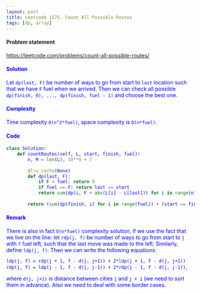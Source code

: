 ```yaml
---
layout: post
title: Leetcode 1575. Count All Possible Routes
tags: [dp, array]
---
```


#### Problem statement

<a href="https://leetcode.com/problems/count-all-possible-routes/"> <font color = blue>https://leetcode.com/problems/count-all-possible-routes/

#### Solution
Let `dp(last, F)` be number of ways to go from start to `last` location such that we have `F` fuel when we arrived. Then we can check all possible `dp(finish, 0), ..., dp(finish, fuel - 1)` and choose the best one.

#### Complexity
Time complexity `O(n^2*fuel)`, space complexity is `O(n*fuel)`.

#### Code
```python
class Solution:
    def countRoutes(self, L, start, finish, fuel):
        n, M = len(L), 10**9 + 7
        
        @lru_cache(None)
        def dp(last, F):
            if F > fuel: return 0
            if fuel == F: return last == start
            return sum(dp(i, F + abs(L[i] - L[last])) for i in range(n) if i != last) % M
          
        return (sum(dp(finish, i) for i in range(fuel)) + (start == finish)) % M
```

#### Remark
There is also in fact `O(n*fuel)` complexity solution, if we use the fact that we live on the line: let `rdp(j, f)` be number of ways to go from start to `j` with `f` fuel left, such that the last move was made to the left. Similarly, define `ldp(j, f)`. Then we can write the following equations:

`ldp(j, f) = rdp(j + 1, f - d(j, j+1)) + 2*ldp(j + 1, f - d(j, j+1))`
`rdp(j, f) = ldp(j - 1, f - d(j, j-1)) + 2*rdp(j - 1, f - d(j, j-1))`,

where `d(j, j+1)` is distance between cities `j` and `j + 1` (we need to sort them in advance). Also we need to deal with some border cases.
